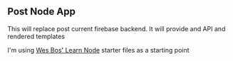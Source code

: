## Post Node App

This will replace post current firebase backend. It will provide and API and rendered templates

I'm using [Wes Bos' Learn Node](https://github.com/wesbos/Learn-Node) starter files as a starting point
